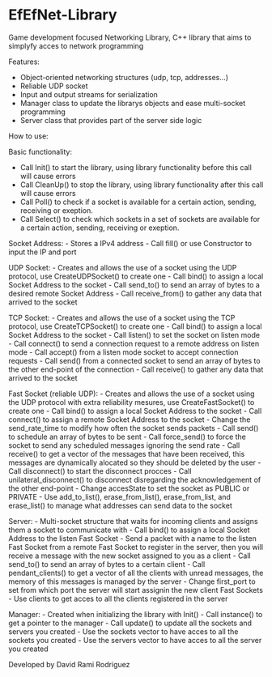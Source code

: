 # EfEfNet-Library
Game development focused Networking Library, C++ library that aims to simplyfy acces to network programming

Features:
  - Object-oriented networking structures (udp, tcp, addresses...)
  - Reliable UDP socket
  - Input and output streams for serialization
  - Manager class to update the librarys objects and ease multi-socket programming
  - Server class that provides part of the server side logic
  
 How to use:
 
  Basic functionality:
  - Call Init() to start the library, using library functionality before this call will cause errors
  - Call CleanUp() to stop the library, using library functionality after this call will cause errors
  - Call Poll() to check if a socket is available for a certain action, sending, receiving or exeption.
  - Call Select() to check which sockets in a set of sockets are available for a certain action, sending, receiving or exeption.
  
  Socket Address:
    - Stores a IPv4 address
    - Call fill() or use Constructor to input the IP and port
    
  UDP Socket:
    - Creates and allows the use of a socket using the UDP protocol, use CreateUDPSocket() to create one
    - Call bind() to assign a local Socket Address to the socket
    - Call send_to() to send an array of bytes to a desired remote Socket Address
    - Call receive_from() to gather any data that arrived to the socket
    
  TCP Socket:
    - Creates and allows the use of a socket using the TCP protocol, use CreateTCPSocket() to create one
    - Call bind() to assign a local Socket Address to the socket
    - Call listen() to set the socket on listen mode
    - Call connect() to send a connection request to a remote address on listen mode
    - Call accept() from a listen mode socket to accept connection requests
    - Call send() from a connected socket to send an array of bytes to the other end-point of the connection
    - Call receive() to gather any data that arrived to the socket
    
  Fast Socket (reliable UDP):
    - Creates and allows the use of a socket using the UDP protocol with extra reliability mesures, use CreateFastSocket() to create one
    - Call bind() to assign a local Socket Address to the socket
    - Call connect() to assign a remote Socket Address to the socket
    - Change the send_rate_time to modify how often the socket sends packets
    - Call send() to schedule an array of bytes to be sent
    - Call force_send() to force the socket to send any scheduled messages ignoring the send rate
    - Call receive() to get a vector of the messages that have been received, this messages are dynamically alocated so they should be deleted by the user
    - Call disconnect() to start the disconnect procces
    - Call unilateral_disconnect() to disconnect disregarding the acknowledgement of the other end-point
    - Change accesState to set the socket as PUBLIC or PRIVATE
    - Use add_to_list(), erase_from_list(), erase_from_list, and erase_list() to manage what addresses can send data to the socket
    
  Server:
    - Multi-socket structure that waits for incoming clients and assigns them a socket to communicate with
    - Call bind() to assign a local Socket Address to the listen Fast Socket
    - Send a packet with a name to the listen Fast Socket from a remote Fast Socket to register in the server, then you will receive a message with the new socket           assigned to you as a client
    - Call send_to() to send an array of bytes to a certain client
    - Call pendant_clients() to get a vector of all the clients with unread messages, the memory of this messages is managed by the server
    - Change first_port to set from which port the server will start assignin the new client Fast Sockets
    - Use clients to get acces to all the clients registered in the server
    
  Manager:
    - Created when initializing the library with Init()
    - Call instance() to get a pointer to the manager
    - Call update() to update all the sockets and servers you created
    - Use the sockets vector to have acces to all the sockets you created
    - Use the servers vector to have acces to all the server you created

Developed by David Rami Rodriguez
